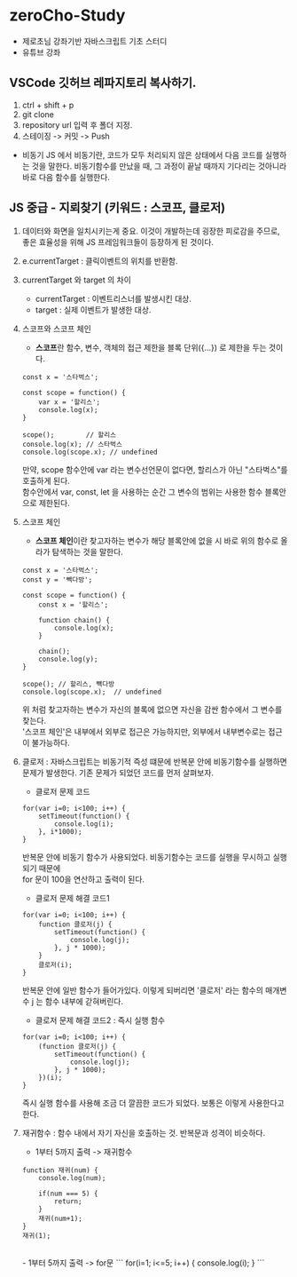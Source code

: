 # zeroCho-Study
- 제로초님 강좌기반 자바스크립트 기초 스터디
- 유튜브 강좌

## VSCode 깃허브 레파지토리 복사하기.
1. ctrl + shift + p
2. git clone
3. repository url 입력 후 폴더 지정.
4. 스테이징 -> 커밋 -> Push


- 비동기
JS 에서 비동기란, 코드가 모두 처리되지 않은 상태에서 다음 코드를 실행하는 것을 말한다.
비동기함수를 만났을 때, 그 과정이 끝날 때까지 기다리는 것아니라 바로 다음 함수를 실행한다.

## JS 중급 - 지뢰찾기 (키워드 : 스코프, 클로저)
1. 데이터와 화면을 일치시키는게 중요. 이것이 개발하는데 굉장한 피로감을 주므로, 좋은 효율성을 위해 JS 프레임워크들이 등장하게 된 것이다.
2. e.currentTarget : 클릭이벤트의 위치를 반환함.
3. currentTarget 와 target 의 차이
    - currentTarget : 이벤트리스너를 발생시킨 대상.
    - target : 실제 이벤트가 발생한 대상.

4. 스코프와 스코프 체인
    - **스코프**란 함수, 변수, 객체의 접근 제한을 블록 단위({...}) 로 제한을 두는 것이다.

    ```
    const x = '스타벅스';

    const scope = function() {
        var x = '할리스';
        console.log(x);
    }

    scope();        // 할리스
    console.log(x); // 스타벅스
    console.log(scope.x); // undefined    
    ```
    만약, scope 함수안에 var 라는 변수선언문이 없다면, 할리스가 아닌 "스타벅스"를 호출하게 된다. <br>
    함수안에서 var, const, let 을 사용하는 순간 그 변수의 범위는 사용한 함수 블록안으로 제한된다.

5. 스코프 체인
    - **스코프 체인**이란 찾고자하는 변수가 해당 블록안에 없을 시 바로 위의 함수로 올라가 탐색하는 것을 말한다.

    ```
    const x = '스타벅스';
    const y = '빽다방';

    const scope = function() {
        const x = '할리스';

        function chain() {
            console.log(x);
        }

        chain();
        console.log(y);
    }

    scope(); // 할리스, 뺵다방
    console.log(scope.x);  // undefined
    ```
    위 처럼 찾고자하는 변수가 자신의 블록에 없으면 자신을 감싼 함수에서 그 변수를 찾는다. <br>
    '스코프 체인'은 내부에서 외부로 접근은 가능하지만, 외부에서 내부변수로는 접근이 불가능하다.

6. 클로저 : 자바스크립트는 비동기적 즉성 떄문에 반복문 안에 비동기함수를 실행하면 문제가 발생한다. 기존 문제가 되었던 코드를 먼저 살펴보자.

    - 클로저 문제 코드
    ```
    for(var i=0; i<100; i++) {
        setTimeout(function() {
            console.log(i);
        }, i*1000);
    }    
    ```
    반복문 안에 비동기 함수가 사용되었다. 비동기함수는 코드를 실행을 무시하고 실행되기 때문에 <br>
    for 문이 100을 연산하고 출력이 된다.

    - 클로저 문제 해결 코드1
    ```
    for(var i=0; i<100; i++) {
        function 클로저(j) {
            setTimeout(function() {
                console.log(j);
            }, j * 1000);
        }
        클로저(i);
    }    
    ```
    반복문 안에 일반 함수가 들어가있다. 이렇게 되버리면 '클로저' 라는 함수의 매개변수 j 는 함수 내부에 갇혀버린다. <br>

    - 클로저 문제 해결 코드2 : 즉시 실행 함수
    ```
    for(var i=0; i<100; i++) {
        (function 클로저(j) {
            setTimeout(function() {
                console.log(j);
            }, j * 1000);
        })(i);
    }    
    ```
    즉시 실행 함수를 사용해 조금 더 깔끔한 코드가 되었다. 보통은 이렇게 사용한다고 한다.


7. 재귀함수 : 함수 내에서 자기 자신을 호출하는 것. 반복문과 성격이 비슷하다.

    - 1부터 5까지 출력 -> 재귀함수
    ```
    function 재귀(num) {
        console.log(num);

        if(num === 5) {
            return;
        }
        재귀(num+1);
    }
    재귀(1);
    ```
    <br>
    - 1부터 5까지 출력 -> for문
    ```
    for(i=1; i<=5; i++) {
        console.log(i);
    }
    ```    
